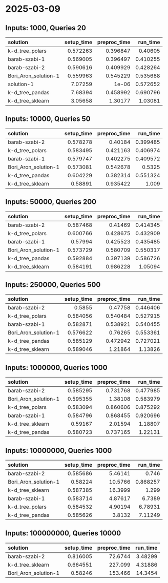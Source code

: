 # 2025-03-09

## Inputs: 1000, Queries 20

| solution             |   setup_time |   preproc_time |   run_time |
|:---------------------|-------------:|---------------:|-----------:|
| k-d_tree_polars      |     0.572263 |       0.396847 |   0.40605  |
| barab-szabi-1        |     0.569005 |       0.396497 |   0.410255 |
| barab-szabi-2        |     0.590616 |       0.409929 |   0.428264 |
| Bori_Aron_solution-1 |     0.559963 |       0.545229 |   0.535688 |
| solution-1           |     7.07259  |       1e-06    |   0.572652 |
| k-d_tree_pandas      |     7.68394  |       0.458992 |   0.690796 |
| k-d_tree_sklearn     |     3.05658  |       1.30177  |   1.03081  |

## Inputs: 10000, Queries 50

| solution             |   setup_time |   preproc_time |   run_time |
|:---------------------|-------------:|---------------:|-----------:|
| barab-szabi-2        |     0.578278 |       0.40184  |   0.399485 |
| k-d_tree_polars      |     0.583495 |       0.421163 |   0.406974 |
| barab-szabi-1        |     0.579747 |       0.402275 |   0.409572 |
| Bori_Aron_solution-1 |     0.573081 |       0.542678 |   0.5325   |
| k-d_tree_pandas      |     0.604229 |       0.382314 |   0.551324 |
| k-d_tree_sklearn     |     0.58891  |       0.935422 |   1.009    |

## Inputs: 50000, Queries 200

| solution             |   setup_time |   preproc_time |   run_time |
|:---------------------|-------------:|---------------:|-----------:|
| barab-szabi-2        |     0.587468 |       0.41469  |   0.414345 |
| k-d_tree_polars      |     0.600766 |       0.428675 |   0.432909 |
| barab-szabi-1        |     0.57994  |       0.425523 |   0.435485 |
| Bori_Aron_solution-1 |     0.573729 |       0.580709 |   0.550317 |
| k-d_tree_pandas      |     0.592884 |       0.397139 |   0.586726 |
| k-d_tree_sklearn     |     0.584191 |       0.986228 |   1.05094  |

## Inputs: 250000, Queries 500

| solution             |   setup_time |   preproc_time |   run_time |
|:---------------------|-------------:|---------------:|-----------:|
| barab-szabi-2        |     0.5855   |       0.47758  |   0.446406 |
| k-d_tree_polars      |     0.584056 |       0.540484 |   0.527915 |
| barab-szabi-1        |     0.582871 |       0.538921 |   0.540455 |
| Bori_Aron_solution-1 |     0.576622 |       0.76265  |   0.553361 |
| k-d_tree_pandas      |     0.585129 |       0.472942 |   0.727021 |
| k-d_tree_sklearn     |     0.589046 |       1.21864  |   1.13826  |

## Inputs: 1000000, Queries 1000

| solution             |   setup_time |   preproc_time |   run_time |
|:---------------------|-------------:|---------------:|-----------:|
| barab-szabi-2        |     0.585295 |       0.731768 |   0.477985 |
| Bori_Aron_solution-1 |     0.595355 |       1.38108  |   0.583979 |
| k-d_tree_polars      |     0.583094 |       0.860606 |   0.875292 |
| barab-szabi-1        |     0.584796 |       0.868455 |   0.920696 |
| k-d_tree_sklearn     |     0.59167  |       2.01594  |   1.18807  |
| k-d_tree_pandas      |     0.580723 |       0.737165 |   1.22131  |

## Inputs: 10000000, Queries 1000

| solution             |   setup_time |   preproc_time |   run_time |
|:---------------------|-------------:|---------------:|-----------:|
| barab-szabi-2        |     0.585686 |        5.46141 |   0.746    |
| Bori_Aron_solution-1 |     0.58224  |       10.5766  |   0.868257 |
| k-d_tree_sklearn     |     0.587385 |       16.3999  |   1.299    |
| barab-szabi-1        |     0.583714 |        4.87617 |   6.7389   |
| k-d_tree_polars      |     0.584532 |        4.90194 |   6.78931  |
| k-d_tree_pandas      |     0.585626 |        3.8132  |   7.11249  |

## Inputs: 100000000, Queries 10000

| solution             |   setup_time |   preproc_time |   run_time |
|:---------------------|-------------:|---------------:|-----------:|
| barab-szabi-2        |     0.816005 |        72.6744 |    3.48299 |
| k-d_tree_sklearn     |     0.664551 |       227.099  |    4.31886 |
| Bori_Aron_solution-1 |     0.58246  |       153.466  |   14.3454  |